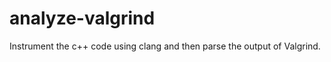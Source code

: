 analyze-valgrind
================

Instrument the c++ code using clang and then parse the output of Valgrind.
